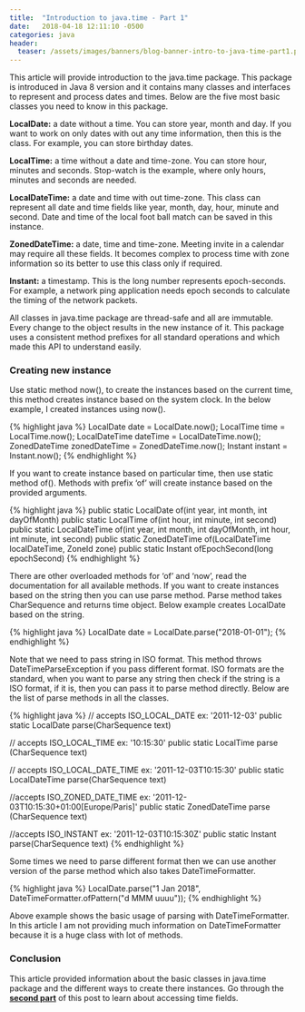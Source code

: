 ```yaml
---
title:  "Introduction to java.time - Part 1"
date:   2018-04-18 12:11:10 -0500
categories: java
header:
  teaser: /assets/images/banners/blog-banner-intro-to-java-time-part1.png
---
```


This article will provide introduction to the java.time package. This package is introduced in Java 8 version and it contains many classes and interfaces to represent and process dates and times. Below are the five most basic classes you need to know in this package.

**LocalDate:** a date without a time. You can store year, month and day. If you want to work on only dates with out any time information, then this is the class. For example, you can store birthday dates.

**LocalTime:** a time without a date and time-zone. You can store hour, minutes and seconds. Stop-watch is the example, where only hours, minutes and seconds are needed.

**LocalDateTime:** a date and time with out time-zone. This class can represent all date and time fields like year, month, day, hour, minute and second. Date and time of the local foot ball match can be saved in this instance.

**ZonedDateTime:** a date, time and time-zone. Meeting invite in a calendar may require all these fields. It becomes complex to process time with zone information so its better to use this class only if required.

**Instant:** a timestamp. This is the long number represents epoch-seconds. For example, a network ping application needs epoch seconds to calculate the timing of the network packets.

All classes in java.time package are thread-safe and all are immutable. Every change to the object results in the new instance of it. This package uses a consistent method prefixes for all standard operations and which made this API to understand easily.

### Creating new instance
Use static method now(), to create the instances based on the current time, this method creates instance based on the system clock. In the below example, I created instances using now().

{% highlight java %}
LocalDate date = LocalDate.now();
LocalTime time = LocalTime.now();
LocalDateTime dateTime = LocalDateTime.now();
ZonedDateTime zonedDateTime = ZonedDateTime.now();
Instant instant = Instant.now();
{% endhighlight %}

If you want to create instance based on particular time, then use static method of(). Methods with prefix ‘of’ will create instance based on the provided arguments.

{% highlight java %}
public static LocalDate of​(int year, int month, int dayOfMonth)
public static LocalTime of​(int hour,  int minute, int second)
public static LocalDateTime of​(int year, int month, int dayOfMonth, int hour, int minute, int second)
public static ZonedDateTime of​(LocalDateTime localDateTime, ZoneId zone)
public static Instant ofEpochSecond​(long epochSecond)
{% endhighlight %}

There are other overloaded methods for ‘of’ and ‘now’, read the documentation for all available methods. If you want to create instances based on the string then you can use parse method. Parse method takes CharSequence and returns time object. Below example creates LocalDate based on the string.

{% highlight java %}
LocalDate date = LocalDate.parse("2018-01-01");
{% endhighlight %}

Note that we need to pass string in ISO format. This method throws DateTimeParseException if you pass different format. ISO formats are the standard, when you want to parse any string then check if the string is a ISO format, if it is, then you can pass it to parse method directly. Below are the list of parse methods in all the classes.

{% highlight java %}
// accepts ISO_LOCAL_DATE ex: '2011-12-03'
public static LocalDate parse​(CharSequence text)
 
// accepts ISO_LOCAL_TIME ex: '10:15:30'
public static LocalTime parse​(CharSequence text) 
 
// accepts ISO_LOCAL_DATE_TIME ex: '2011-12-03T10:15:30'
public static LocalDateTime parse​(CharSequence text) 
 
//accepts ISO_ZONED_DATE_TIME ex: '2011-12-03T10:15:30+01:00[Europe/Paris]'
public static ZonedDateTime parse​(CharSequence text) 
 
//accepts ISO_INSTANT ex: '2011-12-03T10:15:30Z'
public static Instant parse​(CharSequence text)
{% endhighlight %}

Some times we need to parse different format then we can use another version of the parse method which also takes DateTimeFormatter.

{% highlight java %}
LocalDate.parse("1 Jan 2018", DateTimeFormatter.ofPattern("d MMM uuuu"));
{% endhighlight %}

Above example shows the basic usage of parsing with DateTimeFormatter. In this article I am not providing much information on DateTimeFormatter because it is a huge class with lot of methods.

### Conclusion
This article provided information about the basic classes in java.time package and the different ways to create there instances. Go through the **[second part](/blog/2018/05/13/introduction-to-java-time-part2.html)** of this post to learn about accessing time fields.